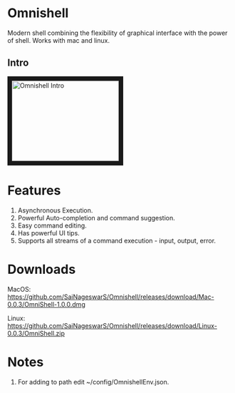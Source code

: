 # Omnishell

Modern shell combining the flexibility of graphical interface with the power of shell. Works with mac and linux.

## Intro
<a href="http://www.youtube.com/watch?feature=player_embedded&v=CCXI_mMGqSU" target="_blank">
    <img src="http://img.youtube.com/vi/CCXI_mMGqSU/0.jpg" width="240" height="180" border="10" alt="Omnishell Intro" />
</a>

# Features
1. Asynchronous Execution. 
2. Powerful Auto-completion and command suggestion.
3. Easy command editing.
4. Has powerful UI tips.
5. Supports all streams of a command execution - input, output, error.

# Downloads
MacOS: https://github.com/SaiNageswarS/Omnishell/releases/download/Mac-0.0.3/OmniShell-1.0.0.dmg

Linux: https://github.com/SaiNageswarS/Omnishell/releases/download/Linux-0.0.3/OmniShell.zip

# Notes
1. For adding to path edit ~/config/OmnishellEnv.json.


